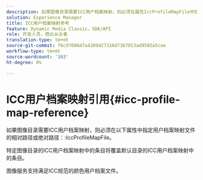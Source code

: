 ```yaml
---
description: 如果图像目录需要ICC用户档案映射，则必须在属性IccProfileMapFile中指定用户档案映射文件的相对或绝对路径。
solution: Experience Manager
title: ICC用户档案映射参考
feature: Dynamic Media Classic，SDK/API
role: 开发人员，商业从业者
translation-type: tm+mt
source-git-commit: f6c97606d7a4209427316d7367013ad9585a5cae
workflow-type: tm+mt
source-wordcount: '103'
ht-degree: 0%

---
```



# ICC用户档案映射引用{#icc-profile-map-reference}

如果图像目录需要ICC用户档案映射，则必须在以下属性中指定用户档案映射文件的相对路径或绝对路径：:IccProfileMapFile。

特定图像目录的ICC用户档案映射中的条目将覆盖默认目录的ICC用户档案映射中的条目。

图像服务支持满足ICC规范的颜色用户档案文件。

